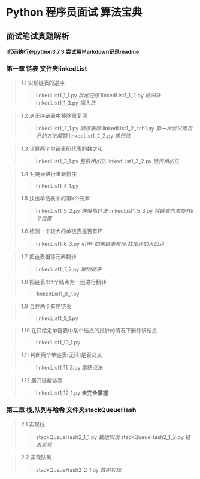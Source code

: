 # Python 程序员面试 算法宝典
## 面试笔试真题解析
**i代码执行在python3.7.3**
**尝试用Ｍarkdown记录readme**

### 第一章 链表 文件夹linkedList

> 1.1 实现链表的逆序
> > linkedList1_1_1.py *就地逆序*
> > linkedList1_1_2.py *递归法*
> > linkedList1_1_3.py *插入法*

> 1.2 从无序链表中移除重复项
> > linkedList1_2_1.py *顺序删除*
> > linkedList1_2_zsh1.py *第一次尝试用自己的方法解题*
> > linkedList1_2_2.py *递归法*

> 1.3 计算两个单链表所代表的数之和
> > linkedList1_3_1.py *整数相加法*
> > linkedList1_3_2.py *链表相加法*

> 1.4 对链表进行重新排序
> > linkedList1_4_1.py

> 1.5 找出单链表中的第k个元素
> > linkedList1_5_2.py *快慢指针法*
> > linkedList1_5_3.py *将链表向右旋转k个位置*

> 1.6 检测一个较大的单链表是否有环
> > linkedList1_6_3.py *引申: 如果链表有环,找出环的入口点*

> 1.7 把链表相邻元素翻转
> > linkedList1_7_2.py *就地逆序*

> 1.8 把链表以K个结点为一组进行翻转
> > 1inkedList1_8_1.py

> 1.9 合并两个有序链表
> > linkedList1_9_1.py

> 1.10 在只给定单链表中某个结点的指针的情况下删除该结点
> > linkedList1_10_1.py

> 1.11 判断两个单链表(无环)是否交叉
> > linkedList1_11_3.py 尾结点法

> 1.12 展开链接链表
> > linkedList1_12_1.py **未完全掌握**

### 第二章 栈,队列与哈希 文件夹stackQueueHash

> 2.1 实现栈
> > stackQueueHash2_1_1.py *数组实现*
> > stackQueueHash2_1_2.py *链表实现*

> 2.2 实现队列
> > stackQueueHash2_2_1.py *数组实现*